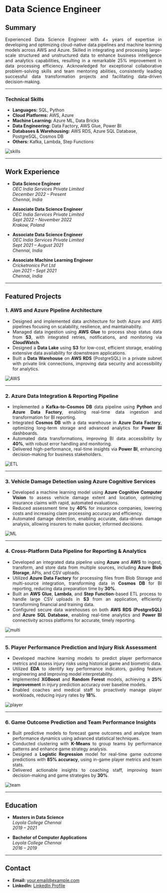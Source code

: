 # Data Science Engineer

## Summary
<div style="text-align: justify;">
Experienced Data Science Engineer with 4+ years of expertise in developing and optimizing cloud-native data pipelines and machine learning models across AWS and Azure. Skilled in integrating and processing large-scale structured and unstructured data to enhance business intelligence and analytics capabilities, resulting in a remarkable 25% improvement in data processing efficiency. Acknowledged for exceptional collaborative problem-solving skills and team mentoring abilities, consistently leading successful data transformation projects and facilitating data-driven decision-making.
</div>

---

### Technical Skills

- **Languages:** SQL, Python
- **Cloud Platforms:** AWS, Azure
- **Machine Learning:** Azure ML, Data Bricks
- **Data Engineering:** Data Factory, AWS Glue, Power BI
- **Databases & Warehousing:** AWS RDS, Azure SQL Database, PostgreSQL, Cosmos DB
- **Others:** Kafka, Lambda, Step Functions

![skills](/assets/img/skills.png)

---

## Work Experience

- **Data Science Engineer**  
  *OEC India Services Private Limited*  
  *December 2022 – Present*  
  *Chennai, India*

- **Associate Data Science Engineer**  
  *OEC India Services Private Limited*  
  *Sept 2022 – November 2022*  
  *Krakow, Poland*

- **Associate Data Science Engineer**  
  *OEC India Services Private Limited*  
  *Sept 2021 – August 2021*  
  *Chennai, India*

- **Associate Machine Learning Engineer**  
  *Cricketronics Pvt Ltd*  
  *Jan 2021 – Sept 2021*  
  *Chennai, India*

---

## Featured Projects

### 1. **AWS and Azure Pipeline Architecture**
<div style="text-align: justify;">
 
- Designed and implemented data architecture for both Azure and AWS pipelines focusing on scalability, resilience, and maintainability.
- Managed data ingestion using **AWS Glue** to process shop status data from **S3**, with integrated retries, notifications, and monitoring via **CloudWatch**.
- Designed a **Data Lake** using **S3** for low-cost, efficient storage, enabling extensive data availability for downstream applications.
- Built a **Data Warehouse** on **AWS RDS** (PostgreSQL) in a private subnet with private link connections, improving data security and accessibility for analytics.

</div>

![AWS](/assets/img/AWS.png)

---

### 2. **Azure Data Integration & Reporting Pipeline**
<div style="text-align: justify;">
 
- Implemented a **Kafka-to-Cosmos DB** data pipeline using **Python** and **Azure Data Factory**, enabling real-time data ingestion and transformation for BI reporting.
- Integrated **Cosmos DB** with a data warehouse in **Azure Data Factory**, optimizing long-term storage and advanced analytics for **Power BI** dashboards.
- Automated data transformations, improving BI data accessibility by **40%**, with robust error handling and monitoring.
- Delivered high-performance, real-time insights via **Power BI**, enhancing decision-making for business stakeholders.

</div>

![ETL](/assets/img/ETL.png)

---

### 3. **Vehicle Damage Detection using Azure Cognitive Services**
<div style="text-align: justify;">
 
- Developed a machine learning model using **Azure Cognitive Computer Vision** to assess vehicle damage extent and location, optimizing insurance claims with rapid, automated evaluations.
- Reduced assessment time by **40%** for insurance companies, lowering costs and increasing claim processing accuracy and efficiency.
- Automated damage detection, enabling accurate, data-driven damage analysis, allowing insurers to make quicker, informed decisions.

</div>

![ML](/assets/img/ML.png)

---

### 4. **Cross-Platform Data Pipeline for Reporting & Analytics**
<div style="text-align: justify;">
 
- Developed an integrated data pipeline using **Azure** and **AWS** to ingest, transform, and store data from multiple sources, including **Azure Blob Storage**, APIs, and CSV uploads.
- Utilized **Azure Data Factory** for processing files from Blob Storage and multi-source integration, transforming data in **Cosmos DB** for BI reporting, reducing data preparation time by **30%**.
- Built an **AWS Glue**, **Lambda**, and **Step Function**-based ETL process to handle large CSV uploads in **S3** from an application, efficiently transforming financial and training data.
- Configured secure data warehouses on both **AWS RDS (PostgreSQL)** and **Azure SQL Database**, enabling real-time analytics and **Power BI** connectivity across platforms for accurate, timely reporting.

</div>

![multi](/assets/img/multi.png)

---

### 5. **Player Performance Prediction and Injury Risk Assessment**
<div style="text-align: justify;">
 
- Developed machine learning models to predict player performance metrics and assess injury risks using historical game and biometric data.
- Utilized **EDA** to identify key performance indicators, guiding feature engineering and improving model interpretability.
- Implemented **XGBoost** and **Random Forest** models, achieving a **25% improvement** in injury prediction accuracy over baseline models.
- Enabled coaches and medical staff to proactively manage player workloads, reducing injury rates by **18%**.

</div>

![player](/assets/img/player.png)

---

### 6. **Game Outcome Prediction and Team Performance Insights**
<div style="text-align: justify;">
 
- Built predictive models to forecast game outcomes and analyze team performance dynamics using advanced statistical techniques.
- Conducted clustering with **K-Means** to group teams by performance patterns and enhance game strategy analysis.
- Designed a **Logistic Regression** model for real-time game outcome predictions with **85% accuracy**, using in-game player metrics and team stats.
- Delivered actionable insights to coaching staff, improving team decision-making and game strategies by **30%**.

</div>

![team](/assets/img/team.png)

---

## Education

- **Masters in Data Science**  
  *Loyola College Chennai*  
  *2019 – 2021*

- **Bachelor of Computer Applications**  
  *Loyola College Chennai*  
  *2016 – 2019*

---

## Contact
- **Email:** [your.email@example.com](mailto:your.email@example.com)
- **LinkedIn:** [LinkedIn Profile](https://www.linkedin.com/in/yourprofile)
